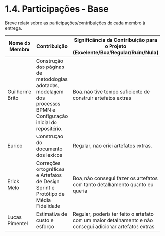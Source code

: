 # 1.4. Participações - Base

Breve relato sobre as participações/contribuições de cada membro à entrega. 

|Nome do Membro | Contribuição | Significância da Contribuição para o Projeto (Excelente/Boa/Regular/Ruim/Nula) |
| -- | -- | -- |
| Guilherme Brito  |  Construção das páginas de metodologias adotadas, modelagem dos processos BPMN e Configuração inicial do repositório. | Boa, não tive tempo suficiente de construir artefatos extras |
| Eurico  |  Construção do documento dos lexicos | Regular, não criei artefatos extras.|
| Erick Melo  |  Correções ortográficas e Artefatos de Design Sprint e Protótipo de Média Fidelidade | Boa, não consegui fazer os artefatos com tanto detalhamento quanto eu queria|
| Lucas Pimentel  |  Estimativa de custo e esforço | Regular, poderia ter feito o artefato com um maior detalhamento e não consegui adicionar artefatos extras|
